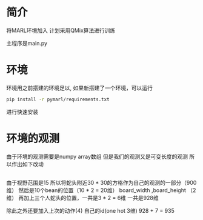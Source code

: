 # 简介
将MARL环境加入
计划采用QMix算法进行训练

主程序是main.py

# 环境
环境用之前搭建的环境足以, 如果新搭建了一个环境，可以运行
```bash
pip install -r pymarl/requirements.txt
```
进行快速安装

# 环境的观测
由于环境的观测需要是numpy array数组
但是我们的观测又是可变长度的观测
所以作出如下改动
##
由于视野范围是15
所以将蛇头附近30 * 30的方格作为自己的观测的一部分（900维）
然后是10个bean的位置（10 * 2 = 20维）
board_width ,board_height （2维）
再加上三个人蛇头的位置，一共是3 * 2 = 6维
一共是928维

除此之外还要加入上次的动作(4)
自己的id(one hot 3维)
928 + 7 = 935